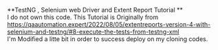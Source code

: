 **TestNG , Selenium web Driver and Extent Report Tutorial **<br>
I do not own this code. This Tutorial is Originally from https://qaautomation.expert/2022/08/05/extentreports-version-4-with-selenium-and-testng/#8-execute-the-tests-from-testng-xml
<br>
I'm Modified a litte bit in order to success deploy on my cloning codes.

